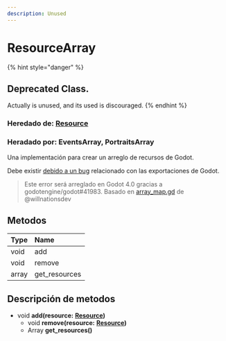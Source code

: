 ```yaml
---
description: Unused
---
```


# ResourceArray

{% hint style="danger" %}
## Deprecated Class.

Actually is unused, and its used is discouraged.
{% endhint %}

### **Heredado de:** [Resource](https://docs.godotengine.org/es/stable/classes/class_resource.html#class-resource)

### **Heradado por:** EventsArray, PortraitsArray

Una implementación para crear un arreglo de recursos de Godot.

Debe existir [debido a un bug](https://github.com/godotengine/godot/issues/20436) relacionado con las exportaciones de Godot.

> Este error será arreglado en Godot 4.0 gracias a godotengine/godot\#41983. Basado en [array\_map.gd](https://github.com/godot-extended-libraries/godot-next/blob/master/addons/godot-next/resources/array_map.gd) de @willnationsdev

## Metodos

| Type | Name |
| :--- | :--- |
| void | add |
| void | remove |
| array | get\_resources |

## Descripción de metodos

* void **add\(resource:** [**Resource**](https://docs.godotengine.org/es/stable/classes/class_resource.html#class-resource)**\)**
  * void **remove\(resource:** [**Resource**](https://docs.godotengine.org/es/stable/classes/class_resource.html#class-resource)**\)**
  * Array **get\_resources\(\)**


